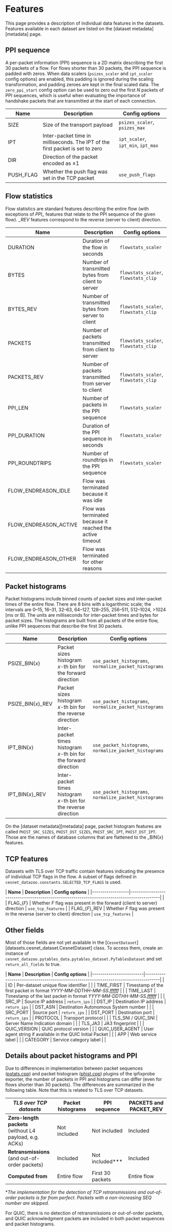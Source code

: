 # Features
This page provides a description of individual data features in the datasets. Features available in each dataset are listed on the [dataset metadata][metadata] page.

## PPI sequence
A per-packet information (PPI) sequence is a 2D matrix describing the first 30 packets of a flow. For flows shorter than 30 packets, the PPI sequence is padded with zeros.
When data scalers (`psizes_scaler` and `ipt_scaler` config options) are enabled, this padding is ignored during the scaling transformation, and padding zeroes are kept in the final scaled data.
The `zero_ppi_start` config option can be used to zero out the first *N* packets of PPI sequences, which is useful when evaluating the importance of handshake packets that are transmitted at the start of each connection.

| **Name**                | **Description**                                                                     | **Config options**                 |
|-------------------------|-------------------------------------------------------------------------------------|------------------------------------|
| SIZE                    | Size of the transport payload                                                       | `psizes_scaler`, `psizes_max`      |
| IPT                     | Inter-packet time in milliseconds. The IPT of the first packet is set to zero       | `ipt_scaler`, `ipt_min`, `ipt_max` |
| DIR                     | Direction of the packet encoded as ±1                                               |                                    |
| PUSH_FLAG               | Whether the push flag was set in the TCP packet                                     | `use_push_flags`                   |

## Flow statistics
Flow statistics are standard features describing the entire flow (with exceptions of *PPI_* features that relate to the PPI sequence of the given flow). *_REV* features correspond to the reverse (server to client) direction.

| **Name**                | **Description**                                                                     | **Config options**                   |
|-------------------------|-------------------------------------------------------------------------------------|--------------------------------------|
| DURATION                | Duration of the flow in seconds                                                     | `flowstats_scaler`                   |
| BYTES                   | Number of transmitted bytes from client to server                                   | `flowstats_scaler`, `flowstats_clip` |
| BYTES_REV               | Number of transmitted bytes from server to client                                   | `flowstats_scaler`, `flowstats_clip` |
| PACKETS                 | Number of packets transmitted from client to server                                 | `flowstats_scaler`, `flowstats_clip` |
| PACKETS_REV             | Number of packets transmitted from server to client                                 | `flowstats_scaler`, `flowstats_clip` |
| PPI_LEN                 | Number of packets in the PPI sequence                                               | `flowstats_scaler`                   |
| PPI_DURATION            | Duration of the PPI sequence in seconds                                             | `flowstats_scaler`                   |
| PPI_ROUNDTRIPS          | Number of roundtrips in the PPI sequence                                            | `flowstats_scaler`                   |
| FLOW_ENDREASON_IDLE     | Flow was terminated because it was idle                                             |                                      |
| FLOW_ENDREASON_ACTIVE   | Flow was terminated because it reached the active timeout                           |                                      |
| FLOW_ENDREASON_OTHER    | Flow was terminated for other reasons                                               |                                      |

## Packet histograms
Packet histograms include binned counts of packet sizes and inter-packet times of the entire flow.
There are 8 bins with a logarithmic scale; the intervals are 0–15, 16–31, 32–63, 64–127, 128–255, 256–511, 512–1024, >1024 [ms or B]. The units are milliseconds for inter-packet times and bytes for packet sizes.
The histograms are built from all packets of the entire flow, unlike PPI sequences that describe the first 30 packets.

| **Name**                | **Description**                                                                     |  **Config options**                                    |
|-------------------------|-------------------------------------------------------------------------------------|--------------------------------------------------------|
| PSIZE_BIN{*x*}          | Packet sizes histogram *x*-th bin for the forward direction                         | `use_packet_histograms`, `normalize_packet_histograms` |
| PSIZE_BIN{*x*}_REV      | Packet sizes histogram *x*-th bin for the reverse direction                         | `use_packet_histograms`, `normalize_packet_histograms` |
| IPT_BIN{*x*}            | Inter-packet times histogram *x*-th bin for the forward direction                   | `use_packet_histograms`, `normalize_packet_histograms` |
| IPT_BIN{*x*}_REV        | Inter-packet times histogram *x*-th bin for the reverse direction                   | `use_packet_histograms`, `normalize_packet_histograms` |

On the [dataset metadata][metadata] page, packet histogram features are called `PHIST_SRC_SIZES`, `PHIST_DST_SIZES`, `PHIST_SRC_IPT`, `PHIST_DST_IPT`. Those are the names of database columns that are flattened to the _BIN{*x*} features.

## TCP features
Datasets with TLS over TCP traffic contain features indicating the presence of individual TCP flags in the flow. A subset of flags defined in `cesnet_datazoo.constants.SELECTED_TCP_FLAGS` is used.

| **Name**         | **Description**                                                                            |  **Config options**             |
|------------------|--------------------------------------------------------------------------------------------|                                 |
| FLAG_{*F*}       | Whether *F* flag was present in the forward (client to server) direction                   | `use_tcp_features`              |
| FLAG_{*F*}_REV   | Whether *F* flag was present in the reverse (server to client) direction                   | `use_tcp_features`              |

## Other fields
Most of those fields are not yet available in the [`CesnetDataset`][datasets.cesnet_dataset.CesnetDataset] class. To access them, create an instance of `cesnet_datazoo.pytables_data.pytables_dataset.PyTablesDataset` and set `return_all_fields` to true.

| **Name**                | **Description**                                                                     | **Config options**              |
|-------------------------|-------------------------------------------------------------------------------------|                                 |
| ID                      | Per-dataset unique flow identifier                                                  |                                 |
| TIME_FIRST              | Timestamp of the first packet in format *YYYY-MM-DDTHH-MM-SS.ffffff*                |                                 |
| TIME_LAST               | Timestamp of the last packet in format *YYYY-MM-DDTHH-MM-SS.ffffff*                 |                                 |
| SRC_IP                  | Source IP address                                                                   | `return_ips`                    |
| DST_IP                  | Destination IP address                                                              | `return_ips`                    |
| DST_ASN                 | Destination Autonomous System number                                                |                                 |
| SRC_PORT                | Source port                                                                         | `return_ips`                    |
| DST_PORT                | Destination port                                                                    | `return_ips`                    |
| PROTOCOL                | Transport protocol                                                                  |                                 |
| TLS_SNI / QUIC_SNI      | Server Name Indication domain                                                       |                                 |
| TLS_JA3                 | JA3 fingerprint                                                                     |                                 |
| QUIC_VERSION            | QUIC protocol version                                                               |                                 |
| QUIC_USER_AGENT         | User agent string if available in the QUIC Initial Packet                           |                                 |
| APP                     | Web service label                                                                   |                                 |
| CATEGORY                | Service category label                                                              |                                 |

## Details about packet histograms and PPI
Due to differences in implementation between packet sequences ([pstats.cpp](https://github.com/CESNET/ipfixprobe/blob/master/process/pstats.cpp)) and packet histogram ([phist.cpp](https://github.com/CESNET/ipfixprobe/blob/master/process/phists.cpp)) plugins of the ipfixprobe exporter, the number of packets in PPI and histograms can differ (even for flows shorter than 30 packets). The differences are summarized in the following table.
Note that this is related to TLS over TCP datasets.

| *TLS over TCP datasets*                                       | Packet histograms | PPI sequence     | PACKETS and PACKET_REV |
|---------------------------------------------------------------|-------------------|------------------|------------------------|
| **Zero-length packets**<br/>(without L4 payload, e.g. ACKs)   | Not included      | Not included     | Included               |
| **Retransmissions**<br/>(and out-of-order packets)            | Included          | Not included*\** | Included               |
| **Computed from**                                             | Entire flow       | First 30 packets | Entire flow            |

**The implementation for the detection of TCP retransmissions and out-of-order packets is far from perfect. Packets with a non-increasing SEQ number are skipped.*

For QUIC, there is no detection of retransmissions or out-of-order packets, and QUIC acknowledgment packets are included in both packet sequences and packet histograms.